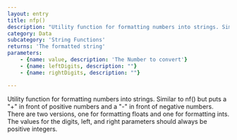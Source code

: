```yaml
---
layout: entry
title: nfp()
description: "Utility function for formatting numbers into strings. Similar to nf()\nbut puts a \"+\" in front of positive numbers and a \"-\" in front of\nnegative numbers. There are two versions, one for formatting floats\nand one for formatting ints. The values for the digits, left, and right\nparameters should always be positive integers."
category: Data
subcategory: 'String Functions'
returns: 'The formatted string'
parameters:
    - {name: value, description: 'The Number to convert'}
    - {name: leftDigits, description: ""}
    - {name: rightDigits, description: ""}

---
```

Utility function for formatting numbers into strings. Similar to nf()
but puts a "+" in front of positive numbers and a "-" in front of
negative numbers. There are two versions, one for formatting floats
and one for formatting ints. The values for the digits, left, and right
parameters should always be positive integers.